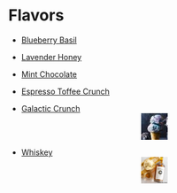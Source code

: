 # Flavors

- [Blueberry Basil](./flavors/BlueberryBasil.md)

- [Lavender Honey](./flavors/LavenderHoney.md)

- [Mint Chocolate](./flavors/MintChocolate.md)

- [Espresso Toffee Crunch](./flavors/EspressoToffeeCrunch.md)

- [Galactic Crunch](./flavors/GalacticCrunch.md) <img src="./Photos/galactic_crunch.jpg" title="galactic-crunch" width="48" height="48" style="display: block; margin: 0 auto;"/>

- [Whiskey](./flavors/Whiskey.md) <img src="./Photos/whiskey-ice-cream.jpg" title="whiskey" width="48" height="48" style="display: block; margin: 0 auto;"/>
